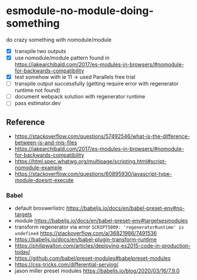 # esmodule-no-module-doing-something

do crazy something with nomodule/module

- [x] transpile two outputs
- [x] use nomodule/module pattern found in https://jakearchibald.com/2017/es-modules-in-browsers/#nomodule-for-backwards-compatibility
- [x] test somehow with ie 11 -> used Parallels free trial
- [ ] transpile output successfully (getting require error with regenerator runtime not found)
- [ ] document webpack solution with regenerator runtime
- [ ] pass estimator.dev

## Reference

- https://stackoverflow.com/questions/57492546/what-is-the-difference-between-js-and-mjs-files
- https://jakearchibald.com/2017/es-modules-in-browsers/#nomodule-for-backwards-compatibility
- https://html.spec.whatwg.org/multipage/scripting.html#script-nomodule-example
- https://stackoverflow.com/questions/60895930/javascript-type-module-doesnt-execute

### Babel

- default broswerlistrc https://babeljs.io/docs/en/babel-preset-env#no-targets
- module https://babeljs.io/docs/en/babel-preset-env#targetsesmodules
- transform regenerator via error `SCRIPT5009: 'regeneratorRuntime' is undefined` https://stackoverflow.com/a/36821986/7491536
- https://babeljs.io/docs/en/babel-plugin-transform-runtime
- https://philipwalton.com/articles/deploying-es2015-code-in-production-today/
- https://github.com/babel/preset-modules#babelpreset-modules
- https://css-tricks.com/differential-serving/
- jason miller preset modules https://babeljs.io/blog/2020/03/16/7.9.0
